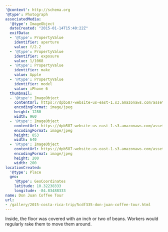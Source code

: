 ```yaml
---
'@context': http://schema.org
'@type': Photograph
associatedMedia:
  '@type': ImageObject
  dateCreated: "2015-01-14T15:40:22Z"
  exifData:
  - '@type': PropertyValue
    identifier: aperture
    value: f/2.2
  - '@type': PropertyValue
    identifier: exposure
    value: 1/1068
  - '@type': PropertyValue
    identifier: make
    value: Apple
  - '@type': PropertyValue
    identifier: model
    value: iPhone 6
  thumbnail:
  - '@type': ImageObject
    contentUrl: https://dpb587-website-us-east-1.s3.amazonaws.com/asset/gallery/2015-costa-rica-trip/5cdf335-don-juan-coffee-tour~1280.jpg
    encodingFormat: image/jpeg
    height: 1280
    width: 960
  - '@type': ImageObject
    contentUrl: https://dpb587-website-us-east-1.s3.amazonaws.com/asset/gallery/2015-costa-rica-trip/5cdf335-don-juan-coffee-tour~640w.jpg
    encodingFormat: image/jpeg
    height: 853
    width: 640
  - '@type': ImageObject
    contentUrl: https://dpb587-website-us-east-1.s3.amazonaws.com/asset/gallery/2015-costa-rica-trip/5cdf335-don-juan-coffee-tour~200x200.jpg
    encodingFormat: image/jpeg
    height: 200
    width: 200
locationCreated:
  '@type': Place
  geo:
    '@type': GeoCoordinates
    latitude: 10.32238333
    longitude: -84.83488333
name: Don Juan Coffee Tour
url:
- /gallery/2015-costa-rica-trip/5cdf335-don-juan-coffee-tour.html
---
```


Inside, the floor was covered with an inch or two of beans. Workers would regularly rake them to move them around.
